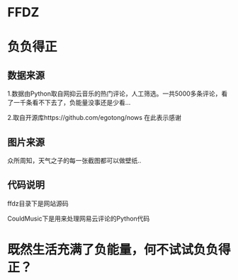 # FFDZ
# 负负得正
## 数据来源 
1.数据由Python取自网抑云音乐的热门评论，人工筛选。一共5000多条评论，看了一千条看不下去了，负能量没事还是少看...

2.取自开源库https://github.com/egotong/nows 在此表示感谢
## 图片来源
众所周知，天气之子的每一张截图都可以做壁纸..

## 代码说明 
ffdz目录下是网站源码

CouldMusic下是用来处理网易云评论的Python代码

# 既然生活充满了负能量，何不试试负负得正？
